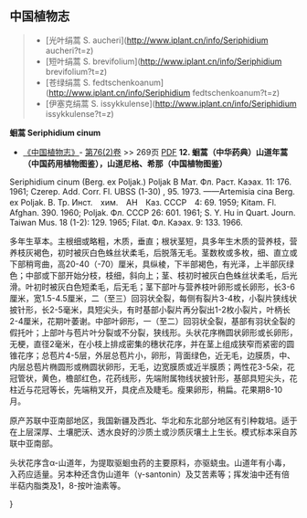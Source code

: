 

## 中国植物志

> * [光叶绢蒿  S.  aucheri](http://www.iplant.cn/info/Seriphidium aucheri?t=z)
> * [短叶绢蒿  S.  brevifolium](http://www.iplant.cn/info/Seriphidium brevifolium?t=z)
> * [苍绿绢蒿  S.  fedtschenkoanum](http://www.iplant.cn/info/Seriphidium fedtschenkoanum?t=z)
> * [伊塞克绢蒿  S.  issykkulense](http://www.iplant.cn/info/Seriphidium issykkulense?t=z)

**蛔蒿 Seriphidium cinum**

* [《中国植物志》](http://www.iplant.cn/frps)- [第76(2)卷](http://www.iplant.cn/frps/vol/76(2)) >> 269页 [PDF](http://www.iplant.cn/frps/pdf/76(2)/269a.PDF)
**12. 蛔蒿（中华药典）山道年蒿（中国药用植物图鉴），山道尼格、希那（中国植物图鉴）**

Seriphidium cinum (Berg. ex Poljak.) Poljak В Мат. Фл. Раст. Каэах. 11: 176. 1961; Czerep. Add. Corr. Fl. UBSS (1-30) , 95. 1973. ——Artemisia cina Berg. ex Poljak. В. Тр. Инст.　хим.　АН　Каз. СССР　4: 69. 1959; Kitam. Fl. Afghan. 390. 1960; Poljak. Фл. СССР 26: 601. 1961; S. Y. Hu in Quart. Journ. Taiwan Mus. 18 (1-2): 129. 1965; Filat. Фл. Каэах. 9: 133. 1966.

多年生草本。主根细或略粗，木质，垂直；根状茎短，具多年生木质的营养枝，营养枝灰褐色，初时被灰白色蛛丝状柔毛，后脱落无毛。茎数枚或多枚，细、直立或下部稍弯曲，高20-40（-70）厘米，具纵棱，下半部褐色，有光泽，上半部灰绿色；中部或下部开始分枝，枝细，斜向上；茎、枝初时被灰白色蛛丝状柔毛，后光滑。叶初时被灰白色短柔毛，后无毛；茎下部叶与营养枝叶卵形或长卵形，长3-6厘米，宽1.5-4.5厘米，二（至三）回羽状全裂，每侧有裂片3-4枚，小裂片狭线状披针形，长2-5毫米，具短尖头，有时基部小裂片再分裂出1-2枚小裂片，叶柄长2-4厘米，花期叶萎谢。中部叶卵形，一（至二）回羽状全裂，基部有羽状全裂的假托叶；上部叶与苞片叶分裂或不分裂，狭线形。头状花序椭圆状卵形或长卵形，无梗，直径2毫米，在小枝上排成密集的穗状花序，并在茎上组成狭窄而紧密的圆锥花序；总苞片4-5层，外层总苞片小，卵形，背面绿色，近无毛，边膜质，中、内层总苞片椭圆形或椭圆状卵形，无毛，边宽膜质或近半膜质；两性花3-5朵，花冠管状，黄色，檐部红色，花药线形，先端附属物线状披针形，基部具短尖头，花柱近与花冠等长，先端稍叉开，具疣点及睫毛。瘦果卵形，稍扁。花果期8-10月。

原产苏联中亚南部地区，我国新疆及西北、华北和东北部分地区有引种栽培。适于在上层深厚、土壤肥沃、透水良好的沙质土或沙质灰壤土上生长。模式标本采自苏联中亚南部。

头状花序含α-山道年，为提取驱蛔虫药的主要原料，亦驱蛲虫。山道年有小毒，入药应适量。另本种还含伪山道年（γ-santonin）及艾苦素等；挥发油中还有倍半萜内脂类及1，8-按叶油素等。

}